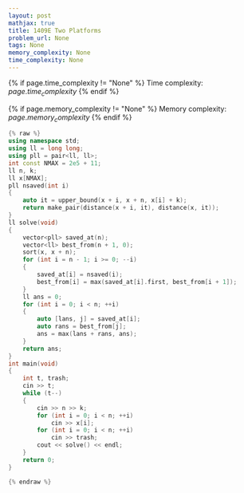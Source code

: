 ```yaml
---
layout: post
mathjax: true
title: 1409E Two Platforms
problem_url: None
tags: None
memory_complexity: None
time_complexity: None
---
```




{% if page.time_complexity != "None" %}
Time complexity: ${{ page.time_complexity }}$
{% endif %}

{% if page.memory_complexity != "None" %}
Memory complexity: ${{ page.memory_complexity }}$
{% endif %}

```cpp
{% raw %}
using namespace std;
using ll = long long;
using pll = pair<ll, ll>;
int const NMAX = 2e5 + 11;
ll n, k;
ll x[NMAX];
pll nsaved(int i)
{
    auto it = upper_bound(x + i, x + n, x[i] + k);
    return make_pair(distance(x + i, it), distance(x, it));
}
ll solve(void)
{
    vector<pll> saved_at(n);
    vector<ll> best_from(n + 1, 0);
    sort(x, x + n);
    for (int i = n - 1; i >= 0; --i)
    {
        saved_at[i] = nsaved(i);
        best_from[i] = max(saved_at[i].first, best_from[i + 1]);
    }
    ll ans = 0;
    for (int i = 0; i < n; ++i)
    {
        auto [lans, j] = saved_at[i];
        auto rans = best_from[j];
        ans = max(lans + rans, ans);
    }
    return ans;
}
int main(void)
{
    int t, trash;
    cin >> t;
    while (t--)
    {
        cin >> n >> k;
        for (int i = 0; i < n; ++i)
            cin >> x[i];
        for (int i = 0; i < n; ++i)
            cin >> trash;
        cout << solve() << endl;
    }
    return 0;
}

{% endraw %}
```